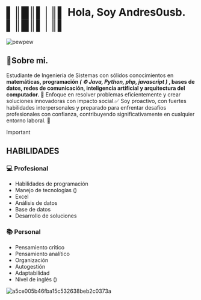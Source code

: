 #  ▌║█║▌│║▌   Hola, Soy Andres0usb.    ▌║█║▌│║▌

![pewpew](https://github.com/user-attachments/assets/7c2aac41-59cd-4e25-a977-8fbe87325f62)



## 🍕Sobre mi. 
Estudiante de Ingeniería de Sistemas con sólidos conocimientos en **matemáticas, programación ***( ⚙ Java, Python, php, javascript )*** , bases de datos, redes de  comunicación, inteligencia artificial y arquitectura del computador.** 👾 Enfoque en resolver problemas eficientemente y crear soluciones innovadoras con impacto social.✅ Soy proactivo, con fuertes habilidades interpersonales y preparado para enfrentar desafíos profesionales con confianza, contribuyendo significativamente  en cualquier entorno laboral. 📌

> [!IMPORTANT]
> ## HABILIDADES
> ### 💻 Profesional
> 
> + Habilidades de programación
> + Manejo de tecnologías ()
> + Excel
> + Análisis de datos
> + Base de datos
> + Desarrollo de soluciones
>
> ### 📚 Personal
>
> + Pensamiento critico
> + Pensamiento analítico
> + Organización
> + Autogestión
> + Adaptabilidad
> + Nivel de inglés ()


![a5ce005b46fba15c532638beb2c0373a](https://github.com/user-attachments/assets/01a22f0b-3be9-4bce-9e34-cea1c72d5e60)



<!--
> [!NOTE]
> 💾 Para mi la informacion es de las cosas mas importante que tenemos en nuestra actualidad
>
> 📑
>
> 📋
>
> 

- [x] #
`
println ("Hola mundo");
`
This site was built using [GitHub Pages](https://pages.github.com/).
-->


<!--
**andres0usb/andres0usb** is a ✨ _special_ ✨ repository because its `README.md` (this file) appears on your GitHub profile.

Here are some ideas to get you started:

- 🔭 I’m currently working on ...
- 🌱 I’m currently learning ...
- 👯 I’m looking to collaborate on ...
- 🤔 I’m looking for help with ...
- 💬 Ask me about ...
- 📫 How to reach me: ...
- 😄 Pronouns: ...
- ⚡ Fun fact: ...
-->

